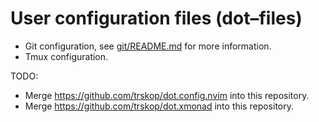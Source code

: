User configuration files (dot–files)
====================================

* Git configuration, see [git/README.md](git/README.md) for more information.
* Tmux configuration.

TODO:

* Merge <https://github.com/trskop/dot.config.nvim> into this repository.
* Merge <https://github.com/trskop/dot.xmonad> into this repository.
